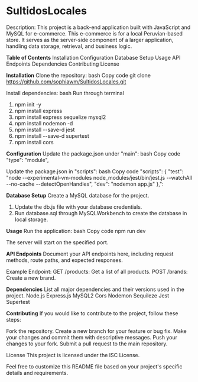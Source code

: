 # SultidosLocales
 
Description:
This project is a back-end application built with JavaScript and MySQL for e-commerce. This e-commerce is for a local Peruvian-based store. It serves as the server-side component of a larger application, handling data storage, retrieval, and business logic.

**Table of Contents**
Installation
Configuration
Database Setup
Usage
API Endpoints
Dependencies
Contributing
License


**Installation**
Clone the repository:
bash
Copy code
git clone https://github.com/sophiawm/SultidosLocales.git

Install dependencies:
bash
Run through terminal 
1. npm init -y
2. npm install express
3. npm install express sequelize mysql2
4. npm install nodemon -d
5. npm install --save-d jest
6. npm install --save-d supertest
7. npm install cors

**Configuration**
Update the package.json under "main":
bash
Copy code
  "type": "module",

Update the package.json in "scripts":
bash
Copy code
  "scripts": {
    "test": "node --experimental-vm-modules node_modules/jest/bin/jest.js --watchAll --no-cache --detectOpenHandles",
    "dev": "nodemon app.js"
  },":

**Database Setup**
Create a MySQL database for the project.

1. Update the db.js file with your database credentials.
2. Run database.sql through MySQLWorkbench to create the database in local storage.


**Usage**
Run the application:
bash
Copy code
npm run dev

The server will start on the specified port.

**API Endpoints**
Document your API endpoints here, including request methods, route paths, and expected responses.

Example Endpoint:
GET /products: Get a list of all products.
POST /brands: Create a new brand.

**Dependencies**
List all major dependencies and their versions used in the project.
Node.js
Express.js
MySQL2
Cors
Nodemon
Sequileze
Jest
Supertest

**Contributing**
If you would like to contribute to the project, follow these steps:

Fork the repository.
Create a new branch for your feature or bug fix.
Make your changes and commit them with descriptive messages.
Push your changes to your fork.
Submit a pull request to the main repository.

License
This project is licensed under the ISC License.

Feel free to customize this README file based on your project's specific details and requirements.
